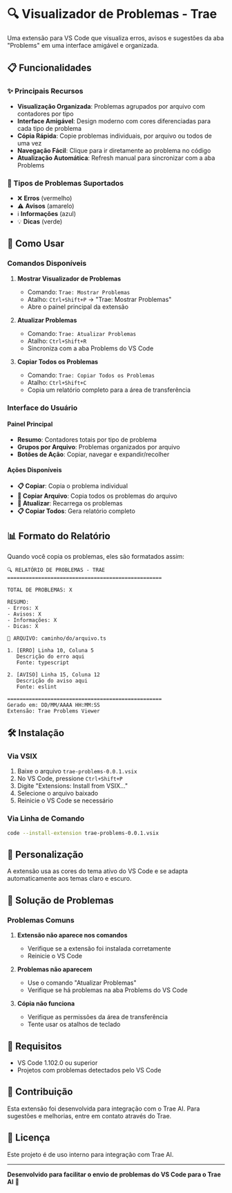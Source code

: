 # 🔍 Visualizador de Problemas - Trae

Uma extensão para VS Code que visualiza erros, avisos e sugestões da aba "Problems" em uma interface amigável e organizada.

## 📋 Funcionalidades

### ✨ Principais Recursos
- **Visualização Organizada**: Problemas agrupados por arquivo com contadores por tipo
- **Interface Amigável**: Design moderno com cores diferenciadas para cada tipo de problema
- **Cópia Rápida**: Copie problemas individuais, por arquivo ou todos de uma vez
- **Navegação Fácil**: Clique para ir diretamente ao problema no código
- **Atualização Automática**: Refresh manual para sincronizar com a aba Problems

### 🎯 Tipos de Problemas Suportados
- ❌ **Erros** (vermelho)
- ⚠️ **Avisos** (amarelo)
- ℹ️ **Informações** (azul)
- 💡 **Dicas** (verde)

## 🚀 Como Usar

### Comandos Disponíveis

1. **Mostrar Visualizador de Problemas**
   - Comando: `Trae: Mostrar Problemas`
   - Atalho: `Ctrl+Shift+P` → "Trae: Mostrar Problemas"
   - Abre o painel principal da extensão

2. **Atualizar Problemas**
   - Comando: `Trae: Atualizar Problemas`
   - Atalho: `Ctrl+Shift+R`
   - Sincroniza com a aba Problems do VS Code

3. **Copiar Todos os Problemas**
   - Comando: `Trae: Copiar Todos os Problemas`
   - Atalho: `Ctrl+Shift+C`
   - Copia um relatório completo para a área de transferência

### Interface do Usuário

#### Painel Principal
- **Resumo**: Contadores totais por tipo de problema
- **Grupos por Arquivo**: Problemas organizados por arquivo
- **Botões de Ação**: Copiar, navegar e expandir/recolher

#### Ações Disponíveis
- **📋 Copiar**: Copia o problema individual
- **📁 Copiar Arquivo**: Copia todos os problemas do arquivo
- **🔄 Atualizar**: Recarrega os problemas
- **📋 Copiar Todos**: Gera relatório completo

## 📊 Formato do Relatório

Quando você copia os problemas, eles são formatados assim:

```
🔍 RELATÓRIO DE PROBLEMAS - TRAE
==================================================

TOTAL DE PROBLEMAS: X

RESUMO:
- Erros: X
- Avisos: X
- Informações: X
- Dicas: X

📁 ARQUIVO: caminho/do/arquivo.ts

1. [ERRO] Linha 10, Coluna 5
   Descrição do erro aqui
   Fonte: typescript

2. [AVISO] Linha 15, Coluna 12
   Descrição do aviso aqui
   Fonte: eslint

==================================================
Gerado em: DD/MM/AAAA HH:MM:SS
Extensão: Trae Problems Viewer
```

## 🛠️ Instalação

### Via VSIX
1. Baixe o arquivo `trae-problems-0.0.1.vsix`
2. No VS Code, pressione `Ctrl+Shift+P`
3. Digite "Extensions: Install from VSIX..."
4. Selecione o arquivo baixado
5. Reinicie o VS Code se necessário

### Via Linha de Comando
```bash
code --install-extension trae-problems-0.0.1.vsix
```

## 🎨 Personalização

A extensão usa as cores do tema ativo do VS Code e se adapta automaticamente aos temas claro e escuro.

## 🐛 Solução de Problemas

### Problemas Comuns

1. **Extensão não aparece nos comandos**
   - Verifique se a extensão foi instalada corretamente
   - Reinicie o VS Code

2. **Problemas não aparecem**
   - Use o comando "Atualizar Problemas"
   - Verifique se há problemas na aba Problems do VS Code

3. **Cópia não funciona**
   - Verifique as permissões da área de transferência
   - Tente usar os atalhos de teclado

## 📝 Requisitos

- VS Code 1.102.0 ou superior
- Projetos com problemas detectados pelo VS Code

## 🤝 Contribuição

Esta extensão foi desenvolvida para integração com o Trae AI. Para sugestões e melhorias, entre em contato através do Trae.

## 📄 Licença

Este projeto é de uso interno para integração com Trae AI.

---

**Desenvolvido para facilitar o envio de problemas do VS Code para o Trae AI** 🚀
